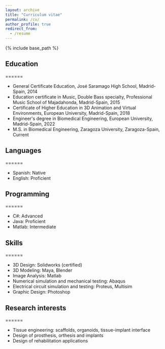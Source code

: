 ```yaml
---
layout: archive
title: "Curriculum vitae"
permalink: /cv/
author_profile: true
redirect_from:
  - /resume
---
```


{% include base_path %}

## Education
======
* General Certificate Education, José Saramago High School, Madrid-Spain, 2014
* Education certificate in Music, Double Bass specialty, Professional Music School of Majadahonda, Madrid-Spain, 2015
* Certificate of Higher Education in 3D Animation and Virtual Environments, European University, Madrid-Spain, 2018
* Engineer's degree in Biomedical Engineering, European University, Madrid-Spain, 2022
* M.S. in Biomedical Engineering, Zaragoza University, Zaragoza-Spain, Current

## Languages
======
* Spanish: Native
* English: Proficient

## Programming
======
* C#: Advanced
* Java: Proficient
* Matlab: Intermediate
  
## Skills
======
* 3D Design: Solidworks (certified)
* 3D Modeling: Maya, Blender
* Image Analysis: Matlab
* Numerical simulation and mechanical testing: Abaqus
* Electrical circuit simulation and testing: Proteus, Multisim
* Graphic Design: Photoshop

## Research interests
======
* Tissue engineering: scaffolds, organoids, tissue-implant interface
* Design of prosthesis, orthesis and implants
* Design of rehabilitation applications
  


